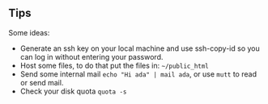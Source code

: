 ## Tips

Some ideas:

* Generate an ssh key on your local machine and use ssh-copy-id so you can log in without entering your password.
* Host some files, to do that put the files in: `~/public_html`
* Send some internal mail `echo "Hi ada" | mail ada`, or use `mutt` to read or send mail.
* Check your disk quota `quota -s`
